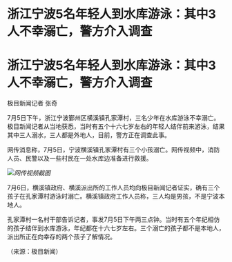 # 浙江宁波5名年轻人到水库游泳：其中3人不幸溺亡，警方介入调查

# 浙江宁波5名年轻人到水库游泳：其中3人不幸溺亡，警方介入调查

极目新闻记者 张奇

7月5日下午，浙江宁波鄞州区横溪镇孔家潭村，三名少年在水库游泳不幸溺亡。极目新闻记者从当地获悉，当时有五个十六七岁左右的年轻人结伴前来游泳，结果其中三人溺水，三人都是外地人，目前，警方正在调查此事。

网传消息称，7月5日，宁波横溪镇孔家潭村有三个小孩溺亡。网传视频中，消防人员、民警以及一些村民在一处水库边准备进行救援。

![](https://inews.gtimg.com/om_bt/OdvM8AKWToxTgRMC8UXFHnf9wnkSPcVUW_WV3rCA-w7j4AA/1000)_网传视频截图_

7月6日，横溪镇政府、横溪派出所的工作人员均向极目新闻记者证实，确有三个孩子在孔家潭村游泳时溺亡。横溪镇政府工作人员称，三人均是男孩，不是宁波本地人。

孔家潭村一名村干部告诉记者，事发7月5日下午两三点钟。当时有五个年纪相仿的孩子结伴到水库游泳，年纪都在十六七岁左右。三个溺亡的孩子都不是本地人，派出所正在向幸存的两个孩子了解情况。

（来源：极目新闻）

